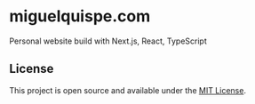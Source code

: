 # miguelquispe.com

Personal website build with Next.js, React, TypeScript

## License

This project is open source and available under the [MIT License](LICENSE).
